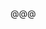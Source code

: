<!-- .slide: data-background="images/ménerbes/B292736-R1-18-18A.jpg" -->

@@@

<!-- .slide: data-background="images/ménerbes/DSC_9094.jpg" -->
